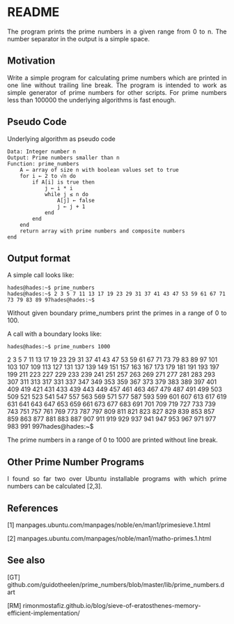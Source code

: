 # README

<p align="justify">The program prints the prime numbers in a given range from 0 to n. The number separator in the output is a simple space.</p>

## Motivation

<p align="justify">Write a simple program for calculating prime numbers which are printed in one line without trailing line break. The program is intended to work as simple generator of prime numbers for other scripts. For prime numbers less than 100000 the underlying algorithms is fast enough.</p>

## Pseudo Code

<p align="justify">Underlying algorithm as pseudo code</p>

    Data: Integer number n
    Output: Prime numbers smaller than n
    Function: prime_numbers
        A ← array of size n with boolean values set to true
        for i ← 2 to √n do
            if A[i] is true then
                j ← i * i
                while j ≤ n do
                    A[j] ← false
                    j ← j + 1
                end
            end
        end    
        return array with prime numbers and composite numbers
    end
    
## Output format

<p align="justify">A simple call looks like:</p>

    hades@hades:~$ prime_numbers
    hades@hades:~$ 2 3 5 7 11 13 17 19 23 29 31 37 41 43 47 53 59 61 67 71 73 79 83 89 97hades@hades:~$

<p align="justify">Without given boundary prime_numbers print the primes in a range of 0 to 100.</p>   

<p align="justify">A call with a boundary looks like:</p>

    hades@hades:~$ prime_numbers 1000
2 3 5 7 11 13 17 19 23 29 31 37 41 43 47 53 59 61 67 71 73 79 83 89 97 101 103 107 109 113 127 131 137 139 149 151 157 163 167 173 179 181 191 193 197 199 211 223 227 229 233 239 241 251 257 263 269 271 277 281 283 293 307 311 313 317 331 337 347 349 353 359 367 373 379 383 389 397 401 409 419 421 431 433 439 443 449 457 461 463 467 479 487 491 499 503 509 521 523 541 547 557 563 569 571 577 587 593 599 601 607 613 617 619 631 641 643 647 653 659 661 673 677 683 691 701 709 719 727 733 739 743 751 757 761 769 773 787 797 809 811 821 823 827 829 839 853 857 859 863 877 881 883 887 907 911 919 929 937 941 947 953 967 971 977 983 991 997hades@hades:~$ 

<p align="justify">The prime numbers in a range of 0 to 1000 are printed without line break.</p>

## Other Prime Number Programs

<p align="justify">I found so far two over Ubuntu installable programs with which prime numbers can be calculated [2,3].</p>
    
## References

[1]    manpages.ubuntu.com/manpages/noble/en/man1/primesieve.1.html

[2]    manpages.ubuntu.com/manpages/noble/man1/matho-primes.1.html

## See also

[GT]    github.com/guidotheelen/prime_numbers/blob/master/lib/prime_numbers.dart

[RM]    rimonmostafiz.github.io/blog/sieve-of-eratosthenes-memory-efficient-implementation/



